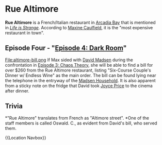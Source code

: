 #  Rue Altimore 

**Rue Altimore** is a French/Italian restaurant in [Arcadia Bay](arcadia_bay.md) that is mentioned in *[Life is Strange](life_is_strange.md)*. According to [Maxine Caulfield](max_caulfield.md), it is the "most expensive restaurant in town".

##  Episode Four - "[Episode 4: Dark Room](dark_room.md)" 
[File:altimore-bill.png](x120px.md)
If Max sided with [David Madsen](david_madsen.md) during the confrontation in [Episode 3: Chaos Theory](episode_3.md), she will be able to find a bill for over $260 from the Rue Altimore restaurant, listing "Six-Course Couple's Dinner w/ Endless Wine" as the main order. The bill can be found lying near the telephone in the entryway of the [Madsen Household](madsen_household.md). It is also apparent from a sticky note on the fridge that David took [Joyce Price](joyce_price.md) to the cinema after dinner.

##  Trivia 
*"Rue Altimore" translates from French as "Altimore street".
*One of the staff members is called Oswald. C., as evident from David's bill, who served them.

{{Location Navbox}}

